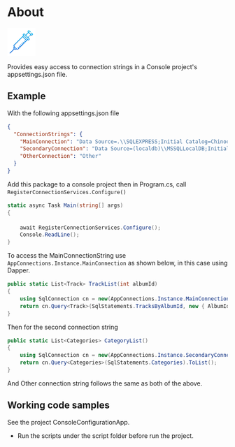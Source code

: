 ﻿# About


![Blue Injection64 64](assets/BlueInjection64_64.png)

Provides easy access to connection strings in a Console project's appsettings.json file.

## Example

With the following appsettings.json file

```json
{
  "ConnectionStrings": {
    "MainConnection": "Data Source=.\\SQLEXPRESS;Initial Catalog=Chinook;Integrated Security=True;Encrypt=False",
    "SecondaryConnection": "Data Source=(localdb)\\MSSQLLocalDB;Initial Catalog=NorthWind2024;Integrated Security=True;Encrypt=False",
    "OtherConnection": "Other"
  }
}
```

Add this package to a console project then in Program.cs, call `RegisterConnectionServices.Configure()`

```csharp
static async Task Main(string[] args)
{

    await RegisterConnectionServices.Configure();
    Console.ReadLine();
}
```

To access the MainConnectionString use `AppConnections.Instance.MainConnection` as shown below, in this case using Dapper.

```csharp
public static List<Track> TrackList(int albumId)
{
    using SqlConnection cn = new(AppConnections.Instance.MainConnection);
    return cn.Query<Track>(SqlStatements.TracksByAlbumId, new { AlbumId = albumId }).ToList();
}
```

Then for the second connection string

```csharp
public static List<Categories> CategoryList()
{
    using SqlConnection cn = new(AppConnections.Instance.SecondaryConnection);
    return cn.Query<Categories>(SqlStatements.Categories).ToList();
}
```

And Other connection string follows the same as both of the above.

## Working code samples

See the project ConsoleConfigurationApp.

- Run the scripts under the script folder before run the project.